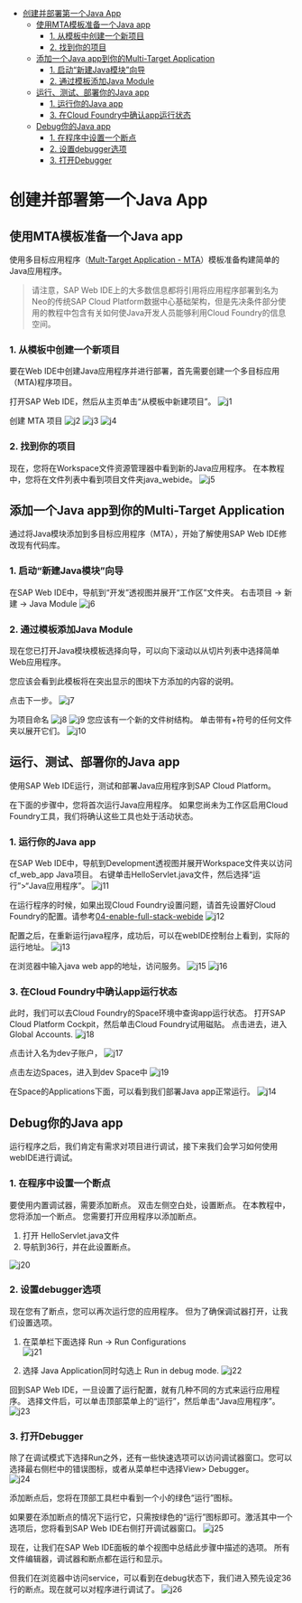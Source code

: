 <!-- TOC -->

- [创建并部署第一个Java App](#创建并部署第一个java-app)
  - [使用MTA模板准备一个Java app](#使用mta模板准备一个java-app)
    - [1. 从模板中创建一个新项目](#1-从模板中创建一个新项目)
    - [2. 找到你的项目](#2-找到你的项目)
  - [添加一个Java app到你的Multi-Target Application](#添加一个java-app到你的multi-target-application)
    - [1. 启动“新建Java模块”向导](#1-启动新建java模块向导)
    - [2. 通过模板添加Java Module](#2-通过模板添加java-module)
  - [运行、测试、部署你的Java app](#运行测试部署你的java-app)
    - [1. 运行你的Java app](#1-运行你的java-app)
    - [3. 在Cloud Foundry中确认app运行状态](#3-在cloud-foundry中确认app运行状态)
  - [Debug你的Java app](#debug你的java-app)
    - [1. 在程序中设置一个断点](#1-在程序中设置一个断点)
    - [2. 设置debugger选项](#2-设置debugger选项)
    - [3. 打开Debugger](#3-打开debugger)

<!-- /TOC -->
# 创建并部署第一个Java App

## 使用MTA模板准备一个Java app 
使用多目标应用程序（[Mult-Target Application - MTA](https://www.sap.com/docs/download/2016/06/e2f618e4-757c-0010-82c7-eda71af511fa.pdf)）模板准备构建简单的Java应用程序。

>请注意，SAP Web IDE上的大多数信息都将引用将应用程序部署到名为Neo的传统SAP Cloud Platform数据中心基础架构，但是先决条件部分使用的教程中包含有关如何使Java开发人员能够利用Cloud Foundry的信息空间。

### 1. 从模板中创建一个新项目
要在Web IDE中创建Java应用程序并进行部署，首先需要创建一个多目标应用（MTA)程序项目。

打开SAP Web IDE，然后从主页单击“从模板中新建项目”。
![j1](./img/j1.png)

创建 MTA 项目
![j2](./img/j2.png)
![j3](./img/j3.png)
![j4](./img/j4.png)

### 2. 找到你的项目
现在，您将在Workspace文件资源管理器中看到新的Java应用程序。 在本教程中，您将在文件列表中看到项目文件夹java_webide。
![j5](./img/j5.png)

## 添加一个Java app到你的Multi-Target Application
通过将Java模块添加到多目标应用程序（MTA），开始了解使用SAP Web IDE修改现有代码库。

### 1. 启动“新建Java模块”向导
在SAP Web IDE中，导航到“开发”透视图并展开“工作区”文件夹。
右击项目 -> 新建 -> Java Module
![j6](./img/j6.png)

### 2. 通过模板添加Java Module
现在您已打开Java模块模板选择向导，可以向下滚动以从切片列表中选择简单Web应用程序。

您应该会看到此模板将在突出显示的图块下方添加的内容的说明。

点击下一步。
![j7](./img/j7.png)

为项目命名
![j8](./img/j8.png)
![j9](./img/j9.png)
您应该有一个新的文件树结构。
单击带有+符号的任何文件夹以展开它们。
![j10](./img/j10.png)

## 运行、测试、部署你的Java app 
使用SAP Web IDE运行，测试和部署Java应用程序到SAP Cloud Platform。

在下面的步骤中，您将首次运行Java应用程序。 如果您尚未为工作区启用Cloud Foundry工具，我们将确认这些工具也处于活动状态。

### 1. 运行你的Java app
在SAP Web IDE中，导航到Development透视图并展开Workspace文件夹以访问cf_web_app Java项目。
右键单击HelloServlet.java文件，然后选择“运行”>“Java应用程序”。
![j11](./img/j11.png)

在运行程序的时候，如果出现Cloud Foundry设置问题，请首先设置好Cloud Foundry的配置。请参考[04-enable-full-stack-webide](https://github.com/milkdeliver/scp-tutorial/blob/master/04-enable-full-stack-webide/enable-full-stack-webide.md)
![j12](./img/j12.png)

配置之后，在重新运行java程序，成功后，可以在webIDE控制台上看到，实际的运行地址。
![j13](./img/j13.png)

在浏览器中输入java web app的地址，访问服务。
![j15](./img/j15.png)
![j16](./img/j16.png)

### 3. 在Cloud Foundry中确认app运行状态
此时，我们可以去Cloud Foundry的Space环境中查询app运行状态。
打开SAP Cloud Platform Cockpit，然后单击Cloud Foundry试用磁贴。  点击进去，进入Global Accounts.
![j18](./img/j18.png)

点击计入名为dev子账户，
![j17](./img/j17.png)

点击左边Spaces，进入到dev Space中
![j19](./img/j19.png)

在Space的Applications下面，可以看到我们部署Java app正常运行。
![j14](./img/j14.png)

## Debug你的Java app
运行程序之后，我们肯定有需求对项目进行调试，接下来我们会学习如何使用webIDE进行调试。

### 1. 在程序中设置一个断点
要使用内置调试器，需要添加断点。 双击左侧空白处，设置断点。 在本教程中，您将添加一个断点。 您需要打开应用程序以添加断点。

1. 打开 HelloServlet.java文件
2. 导航到36行，并在此设置断点。  

![j20](./img/j20.png)

### 2. 设置debugger选项
现在您有了断点，您可以再次运行您的应用程序。 但为了确保调试器打开，让我们设置选项。

1. 在菜单栏下面选择 Run -> Run Configurations  
![j21](./img/j21.png)

2. 选择 Java Application同时勾选上 Run in debug mode.
![j22](./img/j22.png)

回到SAP Web IDE，一旦设置了运行配置，就有几种不同的方式来运行应用程序。 选择文件后，可以单击顶部菜单上的“运行”，然后单击“Java应用程序”。
![j23](./img/j23.png)

### 3. 打开Debugger
除了在调试模式下选择Run之外，还有一些快速选项可以访问调试器窗口。您可以选择最右侧栏中的错误图标，或者从菜单栏中选择View> Debugger。  
![j24](./img/j24.png)

添加断点后，您将在顶部工具栏中看到一个小的绿色“运行”图标。

如果要在添加断点的情况下运行它，只需按绿色的“运行”图标即可。激活其中一个选项后，您将看到SAP Web IDE右侧打开调试器窗口。
![j25](./img/j25.png)

现在，让我们在SAP Web IDE面板的单个视图中总结此步骤中描述的选项。 所有文件编辑器，调试器和断点都在运行和显示。

但我们在浏览器中访问service，可以看到在debug状态下，我们进入预先设定36行的断点。现在就可以对程序进行调试了。
![j26](./img/j26.png)



